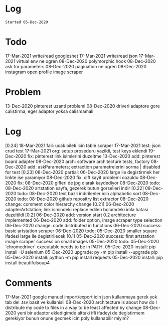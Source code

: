 # Log
`Started 05-Dec-2020`

# Todo
17-Mar-2021 write/read googleshet
17-Mar-2021 write/read json
17-Mar-2021 virtual env ne ogren
08-Dec-2020 polymorphic hook
08-Dec-2020 ask for parameters
08-Dec-2020 pagination ne ogren
08-Dec-2020 instagram open profile image scraper

# Problem
13-Dec-2020 pinterest uzanti problemi
08-Dec-2020 driveri adaptore gore calistirma, eger adaptor yoksa calismamali

# Log
[0.24]
18-Mar-2021 fail: ucak bileti icin table scraper
17-Mar-2021 test: json crud test
17-Mar-2021 org: setup proseduru yazildi, test keys eklendi
19-Dec-2020 fix: pinterest link isimlerini duzeltme
13-Dec-2020 add: pinterest board adapter
08-Dec-2020 arch: software architecture tests, factory
08-Dec-2020 add: askParameters; extraction parametrelerini sorma | disabled for test
[0.23]
08-Dec-2020 partial: 06-Dec-2020 large ile degistirmek her linkte ise yaramiyor
08-Dec-2020 fix: cift kayit problemi cozuldu
08-Dec-2020 fix: 08-Dec-2020 gifleri de jpg olarak kaydediyor
08-Dec-2020 todo: 08-Dec-2020 artstation sayfa, gezerek butun gorselleri indir
[0.22]
08-Dec-2020 todo: 08-Dec-2020 text bazli indirilenler icin alphabetic sort
08-Dec-2020 todo: 08-Dec-2020 github repositry list extractor
08-Dec-2020 change: comment color hierarchy change
[0.21]
06-Dec-2020 adapterArtstation; link ismindeki replace edilen bolumdeki imla hatasi duzeltildi
[0.2]
06-Dec-2020 add: version start 0.2 architecture implemented
06-Dec-2020 add: folder option, image scraper type selection
06-Dec-2020 change: code distributed in functions
06-Dec-2020 success: basic artstation scraper
06-Dec-2020 todo: 05-Dec-2020 smaller square ifadesi large ile degistirilecek
[0.1]
05-Dec-2020 success: first artstation image scraper success on small images
05-Dec-2020 todo: 05-Dec-2020 'chromedriver' executable needs to be in PATH.
05-Dec-2020 install: pip install -U selenium
05-Dec-2020 upgrade: py -m pip install --upgrade pip
05-Dec-2020 install: python -m pip install requests
05-Dec-2020 install: pip install beautifulsoup4

# Comments
17-Mar-2021 google manuel import/export icin json kullanmaya gerek yok tab del .tsv basit ve kullanisli
08-Dec-2020 architecture is about how do I distribute my code to files in a way to be least affected by change 
08-Dec-2020 yeni bir adaptor ekledigimde alttaki ifli ifadeyi de degistirmem gerekiyor bunun onune gecmek icin poly kullanabilir miyim?